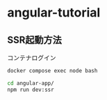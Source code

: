 # angular-tutorial

## SSR起動方法

コンテナログイン

```bash
docker compose exec node bash
```

```bash
cd angular-app/
npm run dev:ssr
```